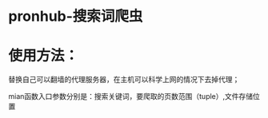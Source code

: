 # pronhub-搜索词爬虫

# 使用方法：

替换自己可以翻墙的代理服务器，在主机可以科学上网的情况下去掉代理；

mian函数入口参数分别是：搜索关键词，要爬取的页数范围（tuple）,文件存储位置
